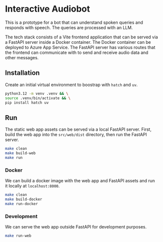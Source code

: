 # Interactive Audiobot

This is a prototype for a bot that can understand spoken queries and responds with speech. The queries are processed with an LLM.

The tech stack consists of a Vite frontend application that can be served via a FastAPI server inside a Docker container. The Docker container can be deployed to Azure App Service. The FastAPI server has various routes that the frontend can communicate with to send and receive audio data and other messages.


## Installation

Create an initial virtual environment to boostrap with `hatch` and `uv`.

```bash
python3.12 -m venv .venv && \
source .venv/bin/activate && \
pip install hatch uv
```


## Run

The static web app assets can be served via a local FastAPI server. First, build the web app into the `src/web/dist` directory, then run the FastAPI server. 

```bash
make clean
make build-web
make run
```

### Docker

We can build a docker image with the web app and FastAPI assets and run it locally at `localhost:8000`.

```bash
make clean
make build-docker
make run-docker
```

### Development

We can serve the web app outside FastAPI for development purposes.

```bash
make run-web
```
